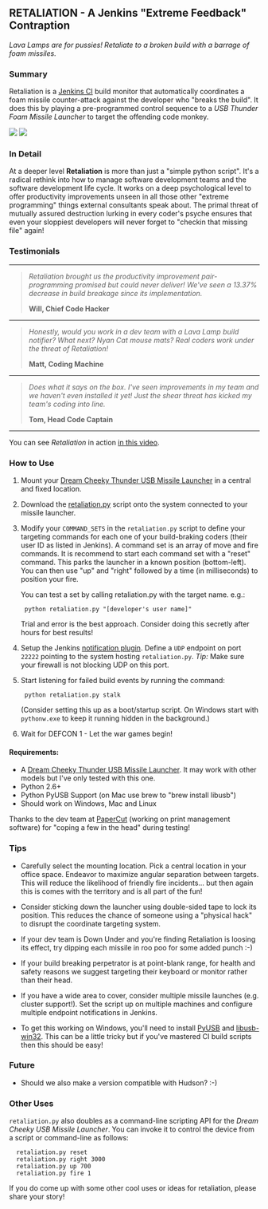 
## RETALIATION - A Jenkins "Extreme Feedback" Contraption

*Lava Lamps are for pussies! Retaliate to a broken build with a barrage of foam missiles.*

### Summary

Retaliation is a <a href="http://jenkins-ci.org/">Jenkins CI</a> build monitor that 
automatically coordinates a foam missile counter-attack against the developer who "breaks 
the build". It does this by playing a pre-programmed control sequence to a *USB Thunder 
Foam Missile Launcher* to target the offending code monkey.

<img src="https://github.com/codedance/Retaliation/raw/master/img/launcher.jpg" />&nbsp;<a href="http://www.youtube.com/watch?v=1EGk2rvZe8A"><img src="https://github.com/codedance/Retaliation/raw/master/img/demo-video.jpg" /></a>

### In Detail

At a deeper level <strong>Retaliation</strong> is more than just a "simple python script". 
It's a radical rethink into how to manage software development teams and the software 
development life cycle.  It works on a deep psychological level to offer productivity 
improvements unseen in all those other "extreme programming" things external consultants 
speak about. The primal threat of mutually assured destruction lurking in every coder's 
psyche ensures that even your sloppiest developers will never forget to "checkin that 
missing file" again!

### Testimonials

***
> <em>Retaliation brought us the productivity improvement pair-programming promised but 
> could never deliver! We've seen a 13.37% decrease in build breakage since its 
> implementation.</em>
> 
>    **Will, Chief Code Hacker**
***
> <em>Honestly, would you work in a dev team with a Lava Lamp build notifier? What next?
> Nyan Cat mouse mats? Real coders work under the threat of Retaliation!</em>
> 
>    **Matt, Coding Machine**
***
> <em>Does what it says on the box. I've seen improvements in my team and we haven't even 
> installed it yet! Just the shear threat has kicked my team's coding into line.</em>
> 
>    **Tom, Head Code Captain**
***

You can see *Retaliation* in action <a href="http://www.youtube.com/watch?v=1EGk2rvZe8A">
in this video</a>.
 
### How to Use

  1.  Mount your <a href="http://www.dreamcheeky.com/thunder-missile-launcher">Dream Cheeky Thunder USB Missile Launcher</a> 
      in a central and fixed location.

  2.  Download the <a href="https://github.com/codedance/Retaliation/raw/master/retaliation.py">retaliation.py</a> 
      script onto the system connected to your missile launcher.

  3.  Modify your `COMMAND_SETS` in the `retaliation.py` script to define your targeting 
      commands for each one of your build-braking coders (their user ID as listed 
      in Jenkins).  A command set is an array of move and fire commands. It is recommend
      to start each command set with a "reset" command.  This parks the launcher in a known
      position (bottom-left).  You can then use "up" and "right" followed by a time (in 
      milliseconds) to position your fire.
 
      You can test a set by calling retaliation.py with the target name. e.g.:  

           python retaliation.py "[developer's user name]"

      Trial and error is the best approach. Consider doing this secretly after hours for
      best results!

  4.  Setup the Jenkins <a href="https://wiki.jenkins-ci.org/display/JENKINS/Notification+Plugin">notification plugin</a>. 
      Define a `UDP` endpoint on port `22222` pointing to the system hosting 
      `retaliation.py`.  *Tip:* Make sure your firewall is not blocking UDP on this port.

  5.  Start listening for failed build events by running the command:

           python retaliation.py stalk

      (Consider setting this up as a boot/startup script. On Windows start with `pythonw.exe`
      to keep it running hidden in the background.)

  6.  Wait for DEFCON 1 - Let the war games begin!

####  Requirements:

  * A <a href="http://www.dreamcheeky.com/thunder-missile-launcher">Dream Cheeky Thunder USB Missile Launcher</a>. 
    It may work with other models but I've only tested with this one.
  * Python 2.6+
  * Python PyUSB Support (on Mac use brew to "brew install libusb")
  * Should work on Windows, Mac and Linux

Thanks to the dev team at <a href="http://www.papercut.com/">PaperCut</a> (working on print 
management software) for "coping a few in the head" during testing!

### Tips

  * Carefully select the mounting location. Pick a central location in your office space. 
    Endeavor to maximize angular separation between targets. This will reduce the likelihood
    of friendly fire incidents... but then again this is comes with the territory and is all
    part of the fun!
    
  * Consider sticking down the launcher using double-sided tape to lock its position. This
    reduces the chance of someone using a "physical hack" to disrupt the coordinate 
   targeting system.

  * If your dev team is Down Under and you're finding Retaliation is loosing its 
    effect, try dipping each missile in roo poo for some added punch :-)

  * If your build breaking perpetrator is at point-blank range, for health and safety
    reasons we suggest targeting their keyboard or monitor rather than their head.

  * If you have a wide area to cover, consider multiple missile launches (e.g. cluster
    support!). Set the script up on multiple machines and configure multiple endpoint 
    notifications in Jenkins.

  * To get this working on Windows, you'll need to install 
    <a href="http://sourceforge.net/apps/trac/pyusb/">PyUSB</a> and
    <a href="http://sourceforge.net/apps/trac/libusb-win32/wiki">libusb-win32</a>.
    This can be a little tricky but if you've mastered CI build scripts then this
    should be easy!

### Future

  * Should we also make a version compatible with Hudson? :-)

### Other Uses
 
`retaliation.py` also doubles as a command-line scripting API for the *Dream Cheeky 
USB Missile Launcher*.  You can invoke it to control the device from a script or 
command-line as follows:

      retaliation.py reset
      retaliation.py right 3000
      retaliation.py up 700
      retaliation.py fire 1

If you do come up with some other cool uses or ideas for retaliation, please share 
your story!
        
